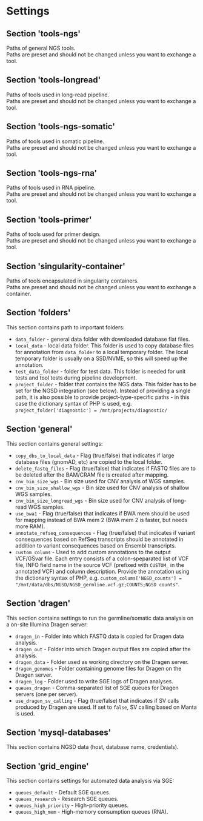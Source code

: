 # Settings

## Section 'tools-ngs'

Paths of general NGS tools.  
Paths are preset and should not be changed unless you want to exchange a tool.

## Section 'tools-longread'

Paths of tools used in long-read pipeline.  
Paths are preset and should not be changed unless you want to exchange a tool.

## Section 'tools-ngs-somatic'

Paths of tools used in somatic pipeline.  
Paths are preset and should not be changed unless you want to exchange a tool.

## Section 'tools-ngs-rna'

Paths of tools used in RNA pipeline.  
Paths are preset and should not be changed unless you want to exchange a tool.

## Section 'tools-primer'

Paths of tools used for primer design.  
Paths are preset and should not be changed unless you want to exchange a tool.

## Section 'singularity-container'

Paths of tools encapsulated in singularity containers.  
Paths are preset and should not be changed unless you want to exchange a container.

## Section 'folders'

This section contains path to important folders:

* `data_folder` - general data folder with downloaded database flat files.
* `local_data` - local data folder. This folder is used to copy database files for annotation from `data_folder` to a local temporary folder. The local temporary folder is usually on a SSD/NVME, so this will speed up the annotation.
* `test_data_folder` - folder for test data. This folder is needed for unit tests and tool tests during pipeline development.
* `project_folder` - folder that contains the NGS data. This folder has to be set for the NGSD integration (see below). Instead of providing a single path, it is also possible to provide project-type-specific paths - in this case the dictionary syntax of PHP is used, e.g. `project_folder['diagnostic'] = /mnt/projects/diagnostic/`

## Section 'general'

This section contains general settings:

* `copy_dbs_to_local_data` - Flag (true/false) that indicates if large database files (gnomAD, etc) are copied to the local folder.
* `delete_fastq_files` - Flag (true/false) that indicates if FASTQ files are to be deleted after the BAM/CRAM file is created after mapping.
* `cnv_bin_size_wgs` - Bin size used for CNV analysis of WGS samples.
* `cnv_bin_size_shallow_wgs` - Bin size used for CNV analysis of shallow WGS samples.
* `cnv_bin_size_longread_wgs` - Bin size used for CNV analysis of long-read WGS samples.
* `use_bwa1` - Flag (true/false) that indicates if BWA mem should be used for mapping instead of BWA mem 2 (BWA mem 2 is faster, but needs more RAM).
* `annotate_refseq_consequences` - Flag (true/false) that indicates if variant consequences based on RefSeq transcripts should be annotated in addition to variant consequences based on Ensembl transcripts.
* `custom_colums` - Used to add custom annotations to the output VCF/GSvar file. Each entry consists of a colon-speparated list of VCF file, INFO field name in the source VCF (prefixed with `CUSTOM_` in the annotated VCF) and column description. Provide the annotation using the dictionary syntax of PHP, e.g. `custom_colums['NGSD_counts'] = "/mnt/data/dbs/NGSD/NGSD_germline.vcf.gz;COUNTS;NGSD counts"`.

## Section 'dragen'

This section contains settings to run the germline/somatic data analysis on a on-site Illumina Dragen server:

* `dragen_in` - Folder into which FASTQ data is copied for Dragen data analysis.
* `dragen_out` - Folder into which Dragen output files are copied after the analysis.
* `dragen_data` - Folder used as working directory on the Dragen server.
* `dragen_genomes` - Folder containing genome files for Dragen on the Dragen server.
* `dragen_log` - Folder used to write SGE logs of Dragen analyses.
* `queues_dragen` - Comma-separated list of SGE queues for Dragen servers (one per server).
* `use_dragen_sv_calling` - Flag (true/false) that indicates if SV calls produced by Dragen are used. If set to `false`, SV calling based on Manta is used. 

## Section 'mysql-databases'

This section contains NGSD data (host, database name, credentials).

## Section 'grid_engine'

This section contains settings for automated data analysis via SGE:

* `queues_default` - Default SGE queues.
* `queues_research` - Research SGE queues.
* `queues_high_priority` - High-priority queues.
* `queues_high_mem` - High-memory consumption queues (RNA).
